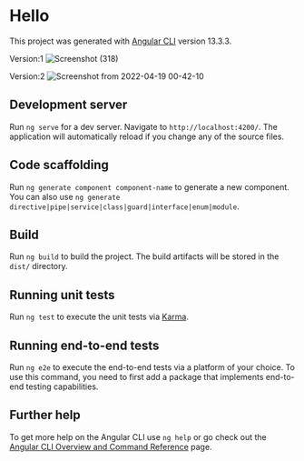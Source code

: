 # Hello

This project was generated with [Angular CLI](https://github.com/angular/angular-cli) version 13.3.3.

Version:1
![Screenshot (318)](https://user-images.githubusercontent.com/94112233/163773397-56572096-7429-4e40-b5fe-cd162bc5b354.png)

Version:2
![Screenshot from 2022-04-19 00-42-10](https://user-images.githubusercontent.com/94112233/163863361-652d89f6-28a3-48fb-ae9e-53109d597c40.png)



## Development server

Run `ng serve` for a dev server. Navigate to `http://localhost:4200/`. The application will automatically reload if you change any of the source files.

## Code scaffolding

Run `ng generate component component-name` to generate a new component. You can also use `ng generate directive|pipe|service|class|guard|interface|enum|module`.

## Build

Run `ng build` to build the project. The build artifacts will be stored in the `dist/` directory.

## Running unit tests

Run `ng test` to execute the unit tests via [Karma](https://karma-runner.github.io).

## Running end-to-end tests

Run `ng e2e` to execute the end-to-end tests via a platform of your choice. To use this command, you need to first add a package that implements end-to-end testing capabilities.

## Further help

To get more help on the Angular CLI use `ng help` or go check out the [Angular CLI Overview and Command Reference](https://angular.io/cli) page.
